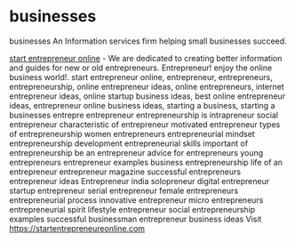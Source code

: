 # businesses
businesses
An Information services firm helping small businesses succeed.

[start entrepreneur online](https://startentrepreneureonline.com/) -  We are dedicated to creating better information and guides for new or old entrepreneurs. Entrepreneur! enjoy the online business world!. start entrepreneur online, entrepreneur, entrepreneurs, entrepreneurship, online entrepreneur ideas, online entrepreneurs, internet entrepreneur ideas,  online startup business ideas,  best online entrepreneur ideas,  entrepreneur online business ideas, starting a business, starting a businesses
entrepre
entrepreneur
entrepreneurship is
intrapreneur
social entrepreneur
characteristic of entrepreneur
motivated entrepreneur
types of entrepreneurship
women entrepreneurs
entrepreneurial mindset
entrepreneurship development
entrepreneurial skills
important of entrepreneurship
be an entrepreneur
advice for entrepreneurs
young entrepreneurs
entrepreneur examples
business entrepreneurship
life of an entrepreneur
entrepreneur magazine
successful entrepreneurs
entrepreneur ideas
Entrepreneur india
solopreneur
digital entrepreneur
startup entrepreneur
serial entrepreneur
female entrepreneurs
entrepreneurial process
innovative entrepreneur
micro entrepreneurs
entrepreneurial spirit
lifestyle entrepreneur
social entrepreneurship examples
successful businessman
entrepreneur business ideas
Visit https://startentrepreneureonline.com
